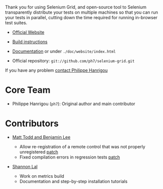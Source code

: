Thank you for using Selenium Grid, and open-source tool to
Selenium transparently distribute your tests on multiple machines so
that you can run your tests in parallel, cutting down the time required
for running in-browser test suites.

 * [Official Website](http://selenium-grid.seleniumhq.org)

 * [Build instructions](http://selenium-grid.seleniumhq.org/build_it_from_source.html)

 * [Documentation](http://selenium-grid.seleniumhq.org) or 
   under `./doc/website/index.html`

 * Official repository: `git://github.com/ph7/selenium-grid.git`

If you have any problem [contact Philippe Hanrigou](http://ph7spot.com/about/contact_me)

Core Team
=========

 * Philippe Hanrigou (`ph7`): Original author and main contributor

Contributors
============

 * [Matt Todd and Benjamin Lee](http://github.com/caspian311)
    - Allow re-registration of a remote control that was not
      properly unregistered [patch](http://github.com/caspian311/selenium-grid/commit/ad9069374055040f0ed782fd01dcfa6c949545c0)
    - Fixed compilation errors in regression tests 
      [patch](http://github.com/caspian311/selenium-grid/commit/8127815acc9bf8e43da3345c731daef116480de1)

 * [Shannon Lal](http://clearspace.openqa.org/people/shannonlal)
    - Work on metrics build
    - Documentation and step-by-step installation tutorials



